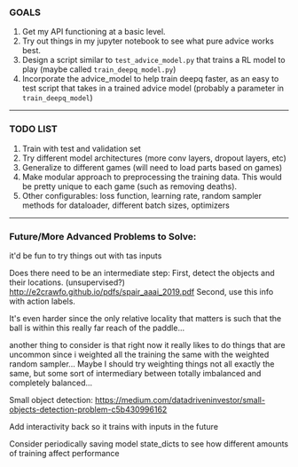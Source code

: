### GOALS
1. Get my API functioning at a basic level.
2. Try out things in my jupyter notebook to see what pure advice works best.
3. Design a script similar to `test_advice_model.py` that trains a RL model
to play (maybe called `train_deepq_model.py`)
4. Incorporate the advice_model to help train deepq faster, as an easy to test
script that takes in a trained advice model (probably a parameter in `train_deepq_model`)

-----

### TODO LIST
1. Train with test and validation set
2. Try different model architectures (more conv layers, dropout layers, etc)
3. Generalize to different games (will need to load parts based on games)
4. Make modular approach to preprocessing the training data. This would be pretty unique to each game
(such as removing deaths).
5. Other configurables: loss function, learning rate, random sampler methods for dataloader, different batch sizes,
optimizers

-----

### Future/More Advanced Problems to Solve:
it'd be fun to try things out with tas inputs

Does there need to be an intermediate step:
First, detect the objects and their locations. (unsupervised?)
http://e2crawfo.github.io/pdfs/spair_aaai_2019.pdf
Second, use this info with action labels.

It's even harder since the only relative locality that matters
is such that the ball is within this really far reach of the
paddle...

another thing to consider is that right now it really likes to do things that
are uncommon since i weighted all the training the same with the weighted
random sampler... Maybe I should try weighting things not all exactly the same,
but some sort of intermediary between totally imbalanced and completely balanced...

Small object detection:
https://medium.com/datadriveninvestor/small-objects-detection-problem-c5b430996162

Add interactivity back so it trains with inputs in the future

Consider periodically saving model state_dicts to see how different amounts of training affect performance